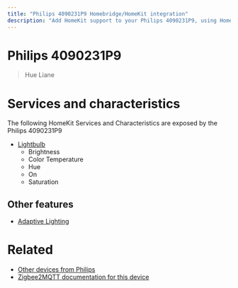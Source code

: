 ```yaml
---
title: "Philips 4090231P9 Homebridge/HomeKit integration"
description: "Add HomeKit support to your Philips 4090231P9, using Homebridge, Zigbee2MQTT and homebridge-z2m."
---
```

<!---
This file has been GENERATED using src/docgen/docgen.ts
DO NOT EDIT THIS FILE MANUALLY!
-->
# Philips 4090231P9
> Hue Liane


# Services and characteristics
The following HomeKit Services and Characteristics are exposed by
the Philips 4090231P9

* [Lightbulb](../../light.md)
  * Brightness
  * Color Temperature
  * Hue
  * On
  * Saturation


## Other features
* [Adaptive Lighting](../../light.md)


# Related
* [Other devices from Philips](../index.md#philips)
* [Zigbee2MQTT documentation for this device](https://www.zigbee2mqtt.io/devices/4090231P9.html)